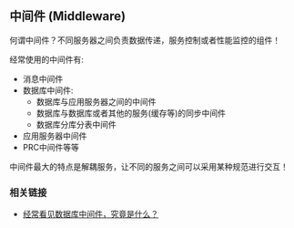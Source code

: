 ## 中间件 (Middleware)

何谓中间件？不同服务器之间负责数据传递，服务控制或者性能监控的组件！

经常使用的中间件有:
- 消息中间件
- 数据库中间件:
    - 数据库与应用服务器之间的中间件
    - 数据库与数据库或者其他的服务(缓存等)的同步中间件
    - 数据库分库分表中间件
- 应用服务器中间件
- PRC中间件等等

中间件最大的特点是解耦服务，让不同的服务之间可以采用某种规范进行交互！


### 相关链接
- [经常看见数据库中间件，究竟是什么？][1]

[1]: http://www.360doc.com/content/18/0518/17/11935121_755007506.shtml "经常看见数据库中间件，究竟是什么？"